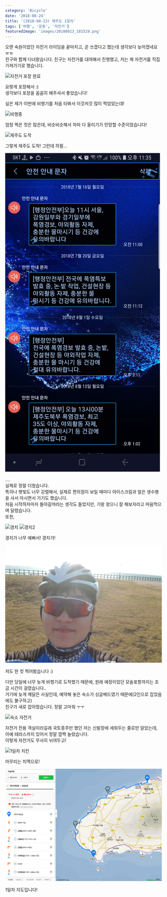 ```yaml
---
category: 'Bicycle'
date: '2018-08-24'
title: '(2018-08-13) 제주도 1일차'
tags: ['여행', '운동', '자전거']
featuredImage: 'images/20180813_181529.png'
---
```


오랜 숙원이었던 자전거 라이딩을 끝마치고, 곧 쓰겠다고 했는데 생각보다 늦어졌네요 ㅠㅠ  
친구와 함께 다녀왔습니다. 친구는 자전거를 대여해서 진행했고, 저는 제 자전거를 직접 가져가기로 했습니다.

![자전거 포장 완료](images/20180813_095244.png)

요렇게 포장해서 :)  
생각보다 포장을 꼼꼼히 해주셔서 좋았습니다!

실은 제가 이번에 비행기를 처음 타봐서 이것저것 많이 찍었었는데!

![비행중](images/20180813_114109.png)

엄청 찍은 컷은 많은데, 비슷비슷해서 차마 다 올리기가 민망할 수준이었습니다!

![제주도 도착](images/20180813_133116.png)

그렇게 제주도 도착! 그런데 하필...

![폭염 문자](images/KakaoTalk_Photo_2018-08-24-23-35-39.png)

....  
실제로 정말 더웠습니다.  
특히나 햇빛도 너무 강렬해서, 실제로 편의점이 보일 때마다 아이스크림과 얼은 생수병을 사서 마시면서 가기도 했습니다.  
처음 시작하자마자 돌아갈까라는 생각도 들었지만, 기왕 왔으니 잘 해보자라고 마음먹으며 달렸습니다.  
또한,

![경치](images/20180813_181529.png)
![경치2](images/20180813_191041.png)

경치가 너무 예뻐서! 경치가!

![나도 한 컷](images/20180813_181535.png)

저도 한 컷 찍어봤습니다 :)

다만 당일에 너무 늦게 비행기로 도착했기 때문에, 원래 예정이었던 모슬포항까지는 조금 시간이 걸렸습니다..  
거기에 늦게 깨달은 사실인데, 예약해 놓은 숙소가 싱글베드였기 때문에(2인으로 잡았음에도 불구하고)  
친구가 새로 잡아줬습니다. 정말 고마워 ㅜㅜ

![숙소 자전거](images/20180813_211452.png)

자전거 전용 객실이라길래 국토종주만 했던 저는 신발장에 세워두는 줄로만 알았는데,  
아예 테라스까지 있어서 정말 깜짝 놀랐습니다.  
이렇게 자전거도 무사히 뉘여두고!

![1일차 치킨](images/20180813_221847.png)

마무리는 치맥으로!

![1일차 지도](images/1일차_map.png)

1일차 지도입니다!
